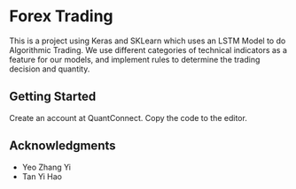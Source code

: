 # Forex Trading

This is a project using Keras and SKLearn which uses an LSTM Model to do Algorithmic Trading. We use different categories of technical indicators as a feature for our models, and implement rules to determine the trading decision and quantity.

## Getting Started

Create an account at QuantConnect. Copy the code to the editor.

## Acknowledgments

* Yeo Zhang Yi
* Tan Yi Hao

